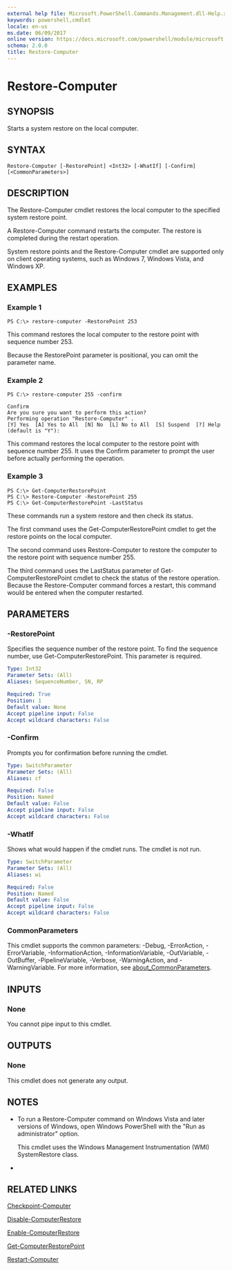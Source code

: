 ```yaml
---
external help file: Microsoft.PowerShell.Commands.Management.dll-Help.xml
keywords: powershell,cmdlet
locale: en-us
ms.date: 06/09/2017
online version: https://docs.microsoft.com/powershell/module/microsoft.powershell.management/restore-computer?view=powershell-3.0
schema: 2.0.0
title: Restore-Computer
---
```


# Restore-Computer
## SYNOPSIS
Starts a system restore on the local computer.
## SYNTAX

```
Restore-Computer [-RestorePoint] <Int32> [-WhatIf] [-Confirm] [<CommonParameters>]
```

## DESCRIPTION
The Restore-Computer cmdlet restores the local computer to the specified system restore point.

A Restore-Computer command restarts the computer.
The restore is completed during the restart operation.

System restore points and the Restore-Computer cmdlet are supported only on client operating systems, such as Windows 7, Windows Vista, and Windows XP.
## EXAMPLES

### Example 1
```
PS C:\> restore-computer -RestorePoint 253
```

This command restores the local computer to the restore point with sequence number 253.

Because the RestorePoint parameter is positional, you can omit the parameter name.
### Example 2
```
PS C:\> restore-computer 255 -confirm

Confirm
Are you sure you want to perform this action?
Performing operation "Restore-Computer" .
[Y] Yes  [A] Yes to All  [N] No  [L] No to All  [S] Suspend  [?] Help (default is "Y"):
```

This command restores the local computer to the restore point with sequence number 255.
It uses the Confirm parameter to prompt the user before actually performing the operation.
### Example 3
```
PS C:\> Get-ComputerRestorePoint
PS C:\> Restore-Computer -RestorePoint 255
PS C:\> Get-ComputerRestorePoint -LastStatus
```

These commands run a system restore and then check its status.

The first command uses the Get-ComputerRestorePoint cmdlet to get the restore points on the local computer.

The second command uses Restore-Computer to restore the computer to the restore point with sequence number 255.

The third command uses the LastStatus parameter of Get-ComputerRestorePoint cmdlet to check the status of the restore operation.
Because the Restore-Computer command forces a restart, this command would be entered when the computer restarted.
## PARAMETERS

### -RestorePoint
Specifies the sequence number of the restore point.
To find the sequence number, use Get-ComputerRestorePoint.
This parameter is required.

```yaml
Type: Int32
Parameter Sets: (All)
Aliases: SequenceNumber, SN, RP

Required: True
Position: 1
Default value: None
Accept pipeline input: False
Accept wildcard characters: False
```

### -Confirm
Prompts you for confirmation before running the cmdlet.

```yaml
Type: SwitchParameter
Parameter Sets: (All)
Aliases: cf

Required: False
Position: Named
Default value: False
Accept pipeline input: False
Accept wildcard characters: False
```

### -WhatIf
Shows what would happen if the cmdlet runs.
The cmdlet is not run.

```yaml
Type: SwitchParameter
Parameter Sets: (All)
Aliases: wi

Required: False
Position: Named
Default value: False
Accept pipeline input: False
Accept wildcard characters: False
```

### CommonParameters
This cmdlet supports the common parameters: -Debug, -ErrorAction, -ErrorVariable, -InformationAction, -InformationVariable, -OutVariable, -OutBuffer, -PipelineVariable, -Verbose, -WarningAction, and -WarningVariable. For more information, see [about_CommonParameters](https://go.microsoft.com/fwlink/?LinkID=113216).
## INPUTS

### None
You cannot pipe input to this cmdlet.
## OUTPUTS

### None
This cmdlet does not generate any output.
## NOTES
* To run a Restore-Computer command on Windows Vista and later versions of Windows, open Windows PowerShell with the "Run as administrator" option.

  This cmdlet uses the Windows Management Instrumentation (WMI) SystemRestore class.

*
## RELATED LINKS

[Checkpoint-Computer](Checkpoint-Computer.md)

[Disable-ComputerRestore](Disable-ComputerRestore.md)

[Enable-ComputerRestore](Enable-ComputerRestore.md)

[Get-ComputerRestorePoint](Get-ComputerRestorePoint.md)

[Restart-Computer](Restart-Computer.md)


